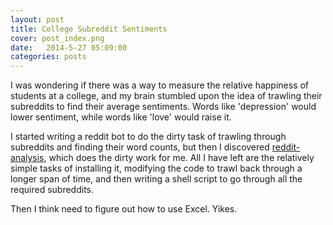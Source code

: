 ```yaml
---
layout: post
title: College Subreddit Sentiments
cover: post_index.png
date:   2014-5-27 05:09:00
categories: posts
---
```


I was wondering if there was a way to measure the relative happiness of students at a college, and my brain stumbled upon the idea of trawling their subreddits to find their average sentiments. Words like 'depression' would lower sentiment, while words like 'love' would raise it.

I started writing a reddit bot to do the dirty task of trawling through subreddits and finding their word counts, but then I discovered [reddit-analysis](https://github.com/rhiever/reddit-analysis), which does the dirty work for me. All I have left are the relatively simple tasks of installing it, modifying the code to trawl back through a longer span of time, and then writing a shell script to go through all the required subreddits.

Then I think need to figure out how to use Excel. Yikes.
